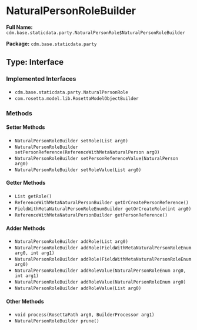 # NaturalPersonRoleBuilder

**Full Name:** `cdm.base.staticdata.party.NaturalPersonRole$NaturalPersonRoleBuilder`

**Package:** `cdm.base.staticdata.party`

## Type: Interface

### Implemented Interfaces

- `cdm.base.staticdata.party.NaturalPersonRole`
- `com.rosetta.model.lib.RosettaModelObjectBuilder`

### Methods

#### Setter Methods

- `NaturalPersonRoleBuilder setRole(List arg0)`
- `NaturalPersonRoleBuilder setPersonReference(ReferenceWithMetaNaturalPerson arg0)`
- `NaturalPersonRoleBuilder setPersonReferenceValue(NaturalPerson arg0)`
- `NaturalPersonRoleBuilder setRoleValue(List arg0)`

#### Getter Methods

- `List getRole()`
- `ReferenceWithMetaNaturalPersonBuilder getOrCreatePersonReference()`
- `FieldWithMetaNaturalPersonRoleEnumBuilder getOrCreateRole(int arg0)`
- `ReferenceWithMetaNaturalPersonBuilder getPersonReference()`

#### Adder Methods

- `NaturalPersonRoleBuilder addRole(List arg0)`
- `NaturalPersonRoleBuilder addRole(FieldWithMetaNaturalPersonRoleEnum arg0, int arg1)`
- `NaturalPersonRoleBuilder addRole(FieldWithMetaNaturalPersonRoleEnum arg0)`
- `NaturalPersonRoleBuilder addRoleValue(NaturalPersonRoleEnum arg0, int arg1)`
- `NaturalPersonRoleBuilder addRoleValue(NaturalPersonRoleEnum arg0)`
- `NaturalPersonRoleBuilder addRoleValue(List arg0)`

#### Other Methods

- `void process(RosettaPath arg0, BuilderProcessor arg1)`
- `NaturalPersonRoleBuilder prune()`

